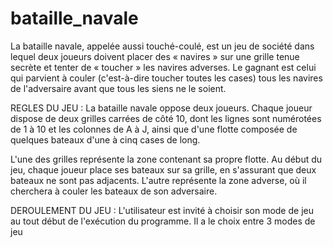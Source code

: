# bataille_navale
La bataille navale, appelée aussi touché-coulé, est un jeu de société dans lequel deux joueurs doivent placer des « navires » sur une grille tenue secrète et tenter de « toucher » les navires adverses. Le gagnant est celui qui parvient à couler (c'est-à-dire toucher toutes les cases) tous les navires de l'adversaire avant que tous les siens ne le soient.


REGLES DU JEU : 
La bataille navale oppose deux joueurs. Chaque joueur dispose de deux grilles carrées de côté 10, dont les lignes sont numérotées de 1 à 10 et les colonnes de A à J, ainsi que d'une flotte composée de quelques bateaux d'une à cinq cases de long.

L'une des grilles représente la zone contenant sa propre flotte. Au début du jeu, chaque joueur place ses bateaux sur sa grille, en s'assurant que deux bateaux ne sont pas adjacents. L'autre représente la zone adverse, où il cherchera à couler les bateaux de son adversaire.

DEROULEMENT DU JEU : 
L'utilisateur est invité à choisir son mode de jeu au tout début de l'exécution du programme. Il a le choix entre 3 modes de jeu
